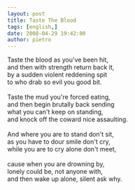 ```yaml
---
layout: post
title: Taste The Blood
tags: [english,]
date: 2008-04-29 19:42:00
author: pietro
---
```

Taste the blood as you've been hit,<br/>and then with strength return back it,<br/>by a sudden violent reddening spit<br/>to who drab so evil you good bit.<br/><br/>Taste the mud you're forced eating,<br/>and then begin brutally back sending<br/>what you can't keep on standing,<br/>and knock off the coward nice assaulting.<br/><br/>And where you are to stand don't sit,<br/>as you have to dour smile don't cry,<br/>while you are to cry alone don't meet,<br/><br/>cause when you are drowning by,<br/>lonely could be, not anyone with,<br/>and then wake up alone, silent ask why.
